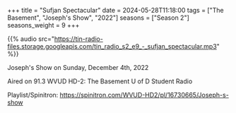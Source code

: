 +++
title = "Sufjan Spectacular"
date = 2024-05-28T11:18:00
tags = ["The Basement", "Joseph's Show", "2022"]
seasons = ["Season 2"]
seasons_weight = 9
+++

{{% audio src="https://tin-radio-files.storage.googleapis.com/tin_radio_s2_e9_-_sufjan_spectacular.mp3" %}}

Joseph's Show on Sunday, December 4th, 2022

Aired on 91.3 WVUD HD-2: The Basement U of D Student Radio

Playlist/Spinitron: https://spinitron.com/WVUD-HD2/pl/16730665/Joseph-s-show

